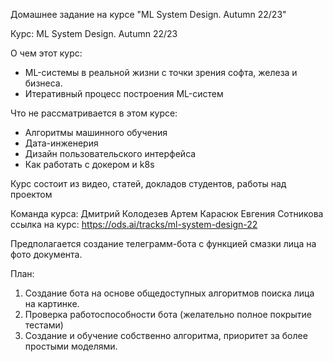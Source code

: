 Домашнее задание на курсе "ML System Design. Autumn 22/23"

Курс: ML System Design. Autumn 22/23

О чем этот курс:

* ML-системы в реальной жизни с точки зрения софта, железа и бизнеса.
* Итеративный процесс построения ML-систем

Что не рассматривается в этом курсе:
* Алгоритмы машинного обучения
* Дата-инженерия
* Дизайн пользовательского интерфейса
* Как работать с докером и k8s

Курс состоит из видео, статей, докладов студентов, работы над проектом

Команда курса:
Дмитрий Колодезев
Артем Карасюк
Евгения Сотникова
ссылка на курс: https://ods.ai/tracks/ml-system-design-22

Предполагается создание телеграмм-бота с функцией смазки лица на фото документа.

План:
1. Создание бота на основе общедоступных алгоритмов поиска лица на картинке.
2. Проверка работоспособности бота (желательно полное покрытие тестами)
3. Создание и обучение собственно алгоритма, приоритет за более простыми моделями. 
